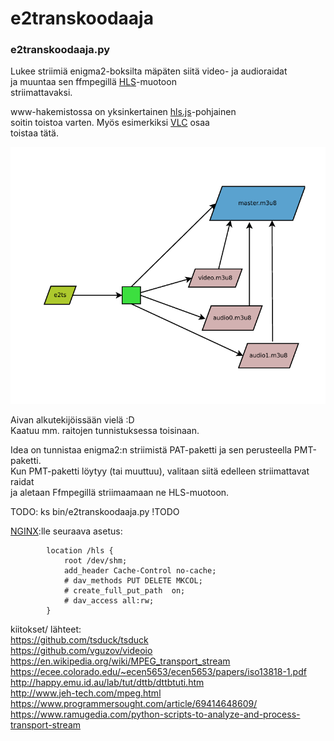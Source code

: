 # e2transkoodaaja 
  
  ### e2transkoodaaja.py  
  Lukee striimiä enigma2-boksilta mäpäten siitä video- ja audioraidat  
  ja muuntaa sen ffmpegillä [HLS](https://en.wikipedia.org/wiki/HTTP_Live_Streaming)-muotoon  
  striimattavaksi.  

  www-hakemistossa on yksinkertainen [hls.js](https://github.com/video-dev/hls.js/)-pohjainen  
  soitin toistoa varten. Myös esimerkiksi [VLC](https://www.videolan.org/vlc/) osaa  
  toistaa tätä.  


    




![](https://raw.githubusercontent.com/janttari/enigma2transkoodaaja/main/DOC/kaavio.png)  


Aivan alkutekijöissään vielä :D  
Kaatuu mm. raitojen tunnistuksessa toisinaan.  
  
  
Idea on tunnistaa enigma2:n striimistä PAT-paketti ja sen perusteella PMT-paketti.  
Kun PMT-paketti löytyy (tai muuttuu), valitaan siitä edelleen striimattavat raidat  
ja aletaan Ffmpegillä striimaamaan ne HLS-muotoon.  
  



TODO:  ks bin/e2transkoodaaja.py !TODO  


[NGINX](https://www.nginx.com/):lle seuraava asetus:
```
        location /hls {
            root /dev/shm;
            add_header Cache-Control no-cache;
            # dav_methods PUT DELETE MKCOL;
            # create_full_put_path  on;
            # dav_access all:rw;
        }
```





kiitokset/ lähteet:  
https://github.com/tsduck/tsduck  
https://github.com/vguzov/videoio  
https://en.wikipedia.org/wiki/MPEG_transport_stream  
https://ecee.colorado.edu/~ecen5653/ecen5653/papers/iso13818-1.pdf  
http://happy.emu.id.au/lab/tut/dttb/dttbtuti.htm  
http://www.jeh-tech.com/mpeg.html  
https://www.programmersought.com/article/69414648609/  
https://www.ramugedia.com/python-scripts-to-analyze-and-process-transport-stream  


